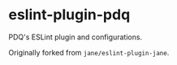 # eslint-plugin-pdq

PDQ's ESLint plugin and configurations.

Originally forked from `jane/eslint-plugin-jane`.
